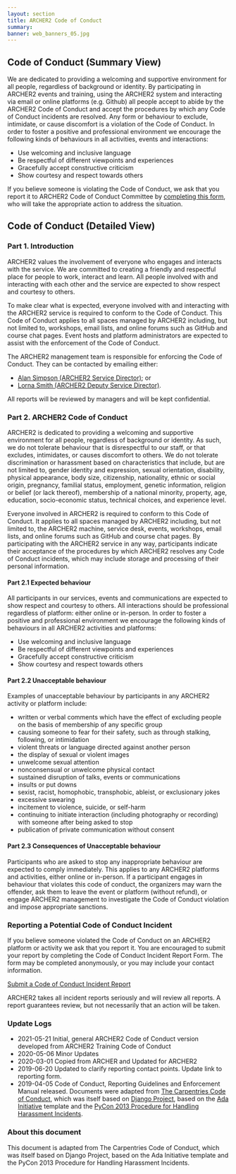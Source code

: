 ```yaml
---
layout: section
title: ARCHER2 Code of Conduct
summary: 
banner: web_banners_05.jpg
---
```


## Code of Conduct (Summary View)

We are dedicated to providing a welcoming and supportive environment for all people, regardless of background or identity. By participating in ARCHER2 events and training, using the ARCHER2 system and interacting via email or online platforms (e.g. Github) all people accept to abide by the ARCHER2 Code of Conduct and accept the procedures by which any Code of Conduct incidents are resolved. Any form or behaviour to exclude, intimidate, or cause discomfort is a violation of the Code of Conduct. In order to foster a positive and professional environment we encourage the following kinds of behaviours in all activities, events and interactions:

* Use welcoming and inclusive language
* Be respectful of different viewpoints and experiences
* Gracefully accept constructive criticism
* Show courtesy and respect towards others

If you believe someone is violating the Code of Conduct, we ask that you report it to ARCHER2 Code of Conduct Committee by [completing this form](http://bit.ly/ARCHER-Training-Code-of-Conduct-Incident-Report), who will take the appropriate action to address the situation.

## Code of Conduct (Detailed View)
### Part 1. Introduction

ARCHER2 values the involvement of everyone who engages and interacts with the service. We are committed to creating a friendly and respectful place for people to work, interact and learn. All people involved with and interacting with each other and the service are expected to show respect and courtesy to others.

To make clear what is expected, everyone involved with and interacting with the ARCHER2 service is required to conform to the Code of Conduct. This Code of Conduct applies to all spaces managed by ARCHER2 including, but not limited to, workshops, email lists, and online forums such as GitHub and course chat pages. Event hosts and platform administrators are expected to assist with the enforcement of the Code of Conduct.

The ARCHER2 management team is responsible for enforcing the Code of Conduct. They can be contacted by emailing either:

- [Alan Simpson (ARCHER2 Service Director)](mailto:a.simpson@epcc.ed.ac.uk); or
- [Lorna Smith (ARCHER2 Deputy Service Director)](mailto:l.smith@epcc.ed.ac.uk).
 
All reports will be reviewed by managers and will be kept confidential.

### Part 2. ARCHER2 Code of Conduct

ARCHER2 is dedicated to providing a welcoming and supportive environment for all people, regardless of background or identity. As such, we do not tolerate behaviour that is disrespectful to our staff, or that excludes, intimidates, or causes discomfort to others. We do not tolerate discrimination or harassment based on characteristics that include, but are not limited to, gender identity and expression, sexual orientation, disability, physical appearance, body size, citizenship, nationality, ethnic or social origin, pregnancy, familial status, employment, genetic information, religion or belief (or lack thereof), membership of a national minority, property, age, education, socio-economic status, technical choices, and experience level.

Everyone involved in ARCHER2 is required to conform to this Code of Conduct. It applies to all spaces managed by ARCHER2 including, but not limited to, the ARCHER2 machine, service desk, events, workshops, email lists, and online forums such as GitHub and course chat pages. By participating with the ARCHER2 service in any way, participants indicate their acceptance of the procedures by which ARCHER2 resolves any Code of Conduct incidents, which may include storage and processing of their personal information.

#### Part 2.1 Expected behaviour

All participants in our services, events and communications are expected to show respect and courtesy to others. All interactions should be professional regardless of platform: either online or in-person. In order to foster a positive and professional environment we encourage the following kinds of behaviours in all ARCHER2 activities and platforms:

* Use welcoming and inclusive language
* Be respectful of different viewpoints and experiences
* Gracefully accept constructive criticism
* Show courtesy and respect towards others

#### Part 2.2 Unacceptable behaviour

Examples of unacceptable behaviour by participants in any ARCHER2 activity or platform include:

* written or verbal comments which have the effect of excluding people on the basis of membership of any specific group
* causing someone to fear for their safety, such as through stalking, following, or intimidation
* violent threats or language directed against another person
* the display of sexual or violent images
* unwelcome sexual attention
* nonconsensual or unwelcome physical contact
* sustained disruption of talks, events or communications
* insults or put downs
* sexist, racist, homophobic, transphobic, ableist, or exclusionary jokes
* excessive swearing
* incitement to violence, suicide, or self-harm
* continuing to initiate interaction (including photography or recording) with someone after being asked to stop
* publication of private communication without consent

#### Part 2.3 Consequences of Unacceptable behaviour

Participants who are asked to stop any inappropriate behaviour are expected to comply immediately. This applies to any ARCHER2 platforms and activities, either online or in-person. If a participant engages in behaviour that violates this code of conduct, the organizers may warn the offender, ask them to leave the event or platform (without refund), or engage ARCHER2 management to investigate the Code of Conduct violation and impose appropriate sanctions.

### Reporting a Potential Code of Conduct Incident

If you believe someone violated the Code of Conduct on an ARCHER2 platform or activity we ask that you report it. You are encouraged to submit your report by completing the Code of Conduct Incident Report Form. The form may be completed anonymously, or you may include your contact information.

[Submit a Code of Conduct Incident Report](http://bit.ly/ARCHER-Training-Code-of-Conduct-Incident-Report)

ARCHER2 takes all incident reports seriously and will review all reports. A report guarantees review, but not necessarily that an action will be taken.

### Update Logs
* 2021-05-21 Initial, general ARCHER2 Code of Conduct version developed from ARCHER2 Training Code of Conduct
* 2020-05-06 Minor Updates
* 2020-03-01 Copied from ARCHER and Updated for ARCHER2
* 2019-06-20 Updated to clarify reporting contact points. Update link to reporting form.
* 2019-04-05 Code of Conduct, Reporting Guidelines and Enforcement Manual released. Documents were adapted from [The Carpentries Code of Conduct](https://docs.carpentries.org/topic_folders/policies/code-of-conduct.html), which was itself based on [Django Project](https://www.djangoproject.com/conduct/enforcement-manual/), based on the [Ada Initiative](http://geekfeminism.wikia.com/wiki/Conference_anti-harassment/Responding_to_reports) template and the [PyCon 2013 Procedure for Handling Harassment Incidents](https://us.pycon.org/2013/about/code-of-conduct/harassment-incidents/).

### About this document

This document is adapted from The Carpentries Code of Conduct, which was itself based on Django Project, based on the Ada Initiative template and the PyCon 2013 Procedure for Handling Harassment Incidents. 
